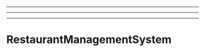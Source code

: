 ---------
----------------------------------------------------------------------------------------------------
----------------------------------------------------------------------------------------------------
# RestaurantManagementSystem

